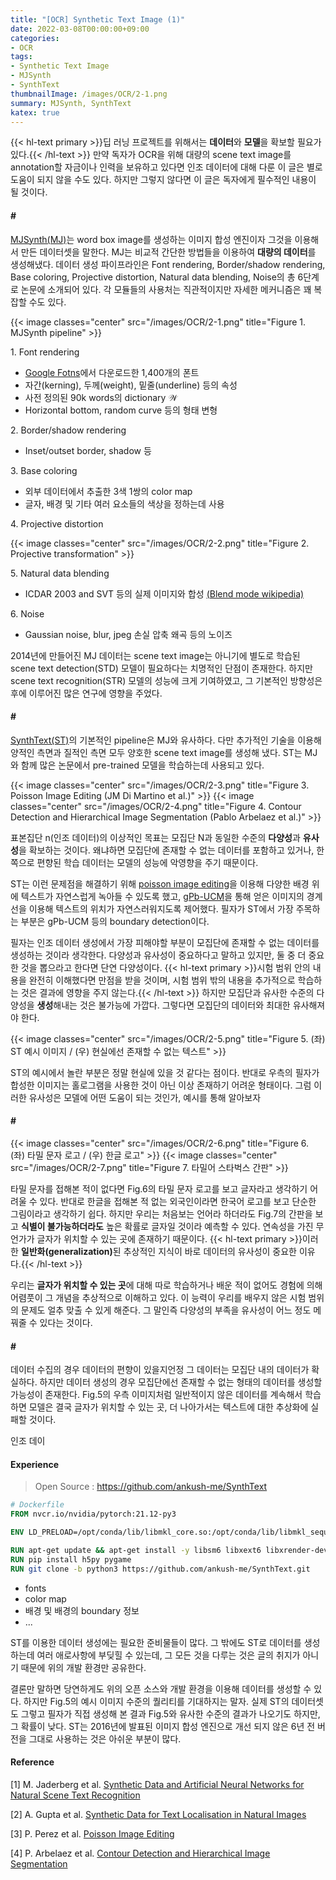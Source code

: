 ```yaml
---
title: "[OCR] Synthetic Text Image (1)"
date: 2022-03-08T00:00:00+09:00
categories:
- OCR
tags:
- Synthetic Text Image
- MJSynth
- SynthText
thumbnailImage: /images/OCR/2-1.png
summary: MJSynth, SynthText
katex: true
---
```

{{< hl-text primary >}}딥 러닝 프로젝트를 위해서는 <b>데이터</b>와 <b>모델</b>을 확보할 필요가 있다.{{< /hl-text >}} 만약 독자가 OCR을 위해 대량의 scene text image를 annotation할 자금이나 인력을 보유하고 있다면 인조 데이터에 대해 다룬 이 글은 별로 도움이 되지 않을 수도 있다. 하지만 그렇지 않다면 이 글은 독자에게 필수적인 내용이 될 것이다.

#### \#
[MJSynth(MJ)](https://www.robots.ox.ac.uk/~vgg/publications/2014/Jaderberg14c/)는 word box image를 생성하는 이미지 합성 엔진이자 그것을 이용해서 만든 데이터셋을 말한다. MJ는 비교적 간단한 방법들을 이용하여 **대량의 데이터**를 생성해냈다. 데이터 생성 파이프라인은 Font rendering, Border/shadow rendering, Base coloring, Projective distortion, Natural data blending, Noise의 총 6단계로 논문에 소개되어 있다. 각 모듈들의 사용처는 직관적이지만 자세한 메커니즘은 꽤 복잡할 수도 있다.

{{< image classes="center" src="/images/OCR/2-1.png" title="Figure 1. MJSynth pipeline" >}}

1\. Font rendering
- [Google Fotns](https://fonts.google.com/)에서 다운로드한 1,400개의 폰트
- 자간(kerning), 두께(weight), 밑줄(underline) 등의 속성
- 사전 정의된 90k words의 dictionary $\mathcal{W}$
- Horizontal bottom, random curve 등의 형태 변형

2\. Border/shadow rendering
- Inset/outset border, shadow 등

3\. Base coloring
- 외부 데이터에서 추출한 3색 1쌍의 color map
- 글자, 배경 및 기타 여러 요소들의 색상을 정하는데 사용

4\. Projective distortion

{{< image classes="center" src="/images/OCR/2-2.png" title="Figure 2. Projective transformation" >}}

5\. Natural data blending
- ICDAR 2003 and SVT 등의 실제 이미지와 합성 [(Blend mode wikipedia)](https://en.wikipedia.org/wiki/Blend_modes)

6\. Noise
- Gaussian noise, blur, jpeg 손실 압축 왜곡 등의 노이즈

2014년에 만들어진 MJ 데이터는 scene text image는 아니기에 별도로 학습된 scene text detection(STD) 모델이 필요하다는 치명적인 단점이 존재한다. 하지만 scene text recognition(STR) 모델의 성능에 크게 기여하였고, 그 기본적인 방향성은 후에 이루어진 많은 연구에 영향을 주었다.

#### \#
[SynthText(ST)](https://www.robots.ox.ac.uk/~vgg/publications/2016/Gupta16/)의 기본적인 pipeline은 MJ와 유사하다. 다만 추가적인 기술을 이용해 양적인 측면과 질적인 측면 모두 양호한 scene text image를 생성해 냈다. ST는 MJ와 함께 많은 논문에서 pre-trained 모델을 학습하는데 사용되고 있다.

{{< image classes="center" src="/images/OCR/2-3.png" title="Figure 3. Poisson Image Editing (JM Di Martino et al.)" >}}
{{< image classes="center" src="/images/OCR/2-4.png" title="Figure 4. Contour Detection and Hierarchical Image Segmentation (Pablo Arbelaez et al.)" >}}

표본집단 $\mathrm{n}$(인조 데이터)의 이상적인 목표는 모집단 $\mathrm{N}$과 동일한 수준의 **다양성**과 **유사성**을 확보하는 것이다. 왜냐하면 모집단에 존재할 수 없는 데이터를 포함하고 있거나, 한 쪽으로 편향된 학습 데이터는 모델의 성능에 악영향을 주기 때문이다.

ST는 이런 문제점을 해결하기 위해 [poisson image editing](https://www.cs.jhu.edu/~misha/Fall07/Papers/Perez03.pdf)을 이용해 다양한 배경 위에 텍스트가 자연스럽게 녹아들 수 있도록 했고, [gPb-UCM](https://www2.eecs.berkeley.edu/Research/Projects/CS/vision/grouping/papers/amfm_pami2010.pdf)을 통해 얻은 이미지의 경계선을 이용해 텍스트의 위치가 자연스러워지도록 제어했다. 필자가 ST에서 가장 주목하는 부분은 gPb-UCM 등의 boundary detection이다.

필자는 인조 데이터 생성에서 가장 피해야할 부분이 모집단에 존재할 수 없는 데이터를 생성하는 것이라 생각한다. 다양성과 유사성이 중요하다고 말하고 있지만, 둘 중 더 중요한 것을 뽑으라고 한다면 단연 다양성이다. {{< hl-text primary >}}시험 범위 안의 내용을 완전히 이해했다면 만점을 받을 것이며, 시험 범위 밖의 내용을 추가적으로 학습하는 것은 결과에 영향을 주지 않는다.{{< /hl-text >}} 하지만 모집단과 유사한 수준의 다양성을 **생성**해내는 것은 불가능에 가깝다. 그렇다면  모집단의 데이터와 최대한 유사해져야 한다.

{{< image classes="center" src="/images/OCR/2-5.png" title="Figure 5. (좌) ST 예시 이미지 / (우) 현실에선 존재할 수 없는 텍스트" >}}

ST의 예시에서 놀란 부분은 정말 현실에 있을 것 같다는 점이다. 반대로 우측의 필자가 합성한 이미지는 홀로그램을 사용한 것이 아닌 이상 존재하기 어려운 형태이다. 그럼 이러한 유사성은 모델에 어떤 도움이 되는 것인가, 예시를 통해 알아보자

#### \#
{{< image classes="center" src="/images/OCR/2-6.png" title="Figure 6. (좌) 타밀 문자 로고 / (우) 한글 로고" >}}
{{< image classes="center" src="/images/OCR/2-7.png" title="Figure 7. 타밀어 스타벅스 간판" >}}

타밀 문자를 접해본 적이 없다면 Fig.6의 타밀 문자 로고를 보고 글자라고 생각하기 어려울 수 있다. 반대로 한글을 접해본 적 없는 외국인이라면 한국어 로고를 보고 단순한 그림이라고 생각하기 쉽다. 하지만 우리는 처음보는 언어라 하더라도 Fig.7의 간판을 보고 **식별이 불가능하더라도** 높은 확률로 글자일 것이라 예측할 수 있다. 연속성을 가진 무언가가 글자가 위치할 수 있는 곳에 존재하기 때문이다. {{< hl-text primary >}}이러한 <b>일반화(generalization)</b>된 추상적인 지식이 바로 데이터의 유사성이 중요한 이유다.{{< /hl-text >}}

우리는 **글자가 위치할 수 있는 곳**에 대해 따로 학습하거나 배운 적이 없어도 경험에 의해 어렴풋이 그 개념을 추상적으로 이해하고 있다. 이 능력이 우리를 배우지 않은 시험 범위의 문제도 얼추 맞출 수 있게 해준다. 그 말인즉 다양성의 부족을 유사성이 어느 정도 메꿔줄 수 있다는 것이다.

#### \#
데이터 수집의 경우 데이터의 편향이 있을지언정 그 데이터는 모집단 내의 데이터가 확실하다. 하지만 데이터 생성의 경우 모집단에선 존재할 수 없는 형태의 데이터를 생성할 가능성이 존재한다. Fig.5의 우측 이미지처럼 일반적이지 않은 데이터를 계속해서 학습하면 모델은 결국 글자가 위치할 수 있는 곳, 더 나아가서는 텍스트에 대한 추상화에 실패할 것이다.

인조 데이

#### Experience
> Open Source : https://github.com/ankush-me/SynthText

```dockerfile
# Dockerfile
FROM nvcr.io/nvidia/pytorch:21.12-py3

ENV LD_PRELOAD=/opt/conda/lib/libmkl_core.so:/opt/conda/lib/libmkl_sequential.so

RUN apt-get update && apt-get install -y libsm6 libxext6 libxrender-dev && rm -rf /var/lib/apt/lists/*
RUN pip install h5py pygame
RUN git clone -b python3 https://github.com/ankush-me/SynthText.git
```

- fonts
- color map
- 배경 및 배경의 boundary 정보
- ...

ST를 이용한 데이터 생성에는 필요한 준비물들이 많다. 그 밖에도 ST로 데이터를 생성하는데 여러 애로사항에 부딪힐 수 있는데, 그 모든 것을 다루는 것은 글의 취지가 아니기 때문에 위의 개발 환경만 공유한다.

결론만 말하면 당연하게도 위의 오픈 소스와 개발 환경을 이용해 데이터를 생성할 수 있다. 하지만 Fig.5의 예시 이미지 수준의 퀄리티를 기대하지는 말자. 실제 ST의 데이터셋도 그렇고 필자가 직접 생성해 본 결과 Fig.5와 유사한 수준의 결과가 나오기도 하지만, 그 확률이 낮다. ST는 2016년에 발표된 이미지 합성 엔진으로 개선 되지 않은 6년 전 버전을 그대로 사용하는 것은 아쉬운 부분이 많다.

#### Reference
[1] M. Jaderberg et al. [Synthetic Data and Artificial Neural Networks for Natural Scene Text Recognition](https://www.robots.ox.ac.uk/~vgg/publications/2014/Jaderberg14c)

[2] A. Gupta et al. [Synthetic Data for Text Localisation in Natural Images](https://www.robots.ox.ac.uk/~vgg/publications/2016/Gupta16)

[3] P. Perez et al. [Poisson Image Editing](https://www.cs.jhu.edu/~misha/Fall07/Papers/Perez03.pdf)

[4] P. Arbelaez et al. [Contour Detection and Hierarchical Image Segmentation](https://www2.eecs.berkeley.edu/Research/Projects/CS/vision/grouping/papers/amfm_pami2010.pdf)
